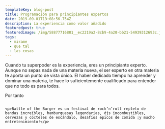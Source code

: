 ```yaml
---
templateKey: blog-post
title: Programación para principiantes expertos
date: 2019-09-01T13:08:56.754Z
description: La experiencia como valor añadido
featuredpost: true
featuredimage: /img/58877716801__ec2219a2-8cb9-4a20-bb21-54939312693c.jpeg
tags:
  - mirame
  - que tal
  - las cosas
---
```

<p>Cuando tu superpoder es la experiencia, eres un principiante experto. Aunque no sepas nada de una materia nueva, el ser experto en otra materia te aporta un punto de vista único.  El haber dedicado tiempo ha aprender y dominar una materia, te hace lo suficientemente cualificado para entender que no todo es para todos.</p>

Por tanto



```

```

```
<p>Battle of the Burger es un festival de rock‘n’roll repleto de bandas increíbles, hamburguesas legendarias, djs incombustibles, cervezas y cócteles de escándalo, desafíos épicos de comida ¡y mucho entretenimiento!</p>
```
